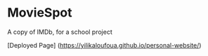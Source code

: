 # MovieSpot
A copy of IMDb, for a school project

[Deployed Page] (https://yilikaloufoua.github.io/personal-website/)
